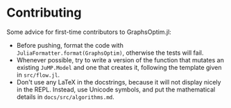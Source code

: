 # Contributing

Some advice for first-time contributors to GraphsOptim.jl:

- Before pushing, format the code with `JuliaFormatter.format(GraphsOptim)`, otherwise the tests will fail.
- Whenever possible, try to write a version of the function that mutates an existing `JuMP.Model` and one that creates it, following the template given in `src/flow.jl`.
- Don't use any LaTeX in the docstrings, because it will not display nicely in the REPL. Instead, use Unicode symbols, and put the mathematical details in `docs/src/algorithms.md`.